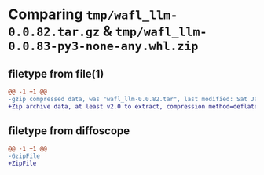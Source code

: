 # Comparing `tmp/wafl_llm-0.0.82.tar.gz` & `tmp/wafl_llm-0.0.83-py3-none-any.whl.zip`

## filetype from file(1)

```diff
@@ -1 +1 @@
-gzip compressed data, was "wafl_llm-0.0.82.tar", last modified: Sat Jan 27 15:10:04 2024, max compression
+Zip archive data, at least v2.0 to extract, compression method=deflate
```

## filetype from diffoscope

```diff
@@ -1 +1 @@
-GzipFile
+ZipFile
```

